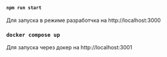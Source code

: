 #### `npm run start`
Для запуска в режиме разработчка на http://localhost:3000

### `docker compose up`
Для запуска через докер на http://localhost:3001